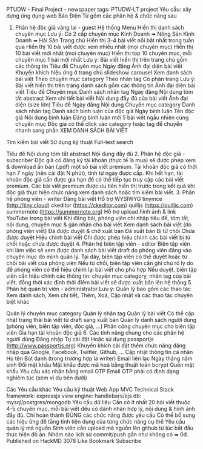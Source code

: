 PTUDW - Final Project - newspaper
tags: PTUDW-LT project
Yêu cầu: xây dựng ứng dụng web Báo Điện Tử gồm các phân hệ & chức năng sau

1. Phân hệ độc giả vãng lai - guest
Hệ thống Menu
Hiển thị danh sách chuyên mục
Lưu ý:
Có 2 cấp chuyên mục
Kinh Doanh ➠ Nông Sản
Kinh Doanh ➠ Hải Sản
Trang chủ
Hiển thị 3-4 bài viết nổi bật nhất trong tuần qua
Hiển thị 10 bài viết được xem nhiều nhất (mọi chuyên mục)
Hiển thị 10 bài viết mới nhất (mọi chuyên mục)
Hiển thị top 10 chuyên mục, mỗi chuyên mục 1 bài mới nhất
Lưu ý: Bài viết hiển thị trên trang chủ gồm các thông tin
Tiêu đề
Chuyên mục
Ngày đăng
Ảnh đại diện bài viết
Khuyến khích hiệu ứng ở trang chủ
slideshow
carousel
Xem danh sách bài viết
Theo chuyên mục category
Theo nhãn tag
Có phân trang
Lưu ý: Bài viết hiển thị trên trang danh sách gồm các thông tin
Ảnh đại diện bài viết
Tiêu đề
Chuyên mục
Danh sách nhãn tag
Ngày đăng
Nội dung tóm tắt abstract
Xem chi tiết bài viết
Nội dung đầy đủ của bài viết
Ảnh đại diện (size lớn)
Tiêu đề
Ngày đăng
Nội dung
Chuyên mục category
Danh sách nhãn tag
Danh sách bình luận của độc giả
Ngày bình luận
Tên độc giả
Nội dung bình luận
Đăng bình luận mới
5 bài viết ngẫu nhiên cùng chuyên mục
Độc giả có thể click vào category hoặc tag để chuyển nhanh sang phần XEM DANH SÁCH BÀI VIẾT

Tìm kiếm bài viết
Sử dụng kỹ thuật Full-text search

Tiêu đề
Nội dung tóm tắt abstract
Nội dung đầy đủ
2. Phân hệ độc giả - subscriber
Độc giả có đăng ký tài khoản (thực tế là mua) sẽ được phép xem & download ấn bản (.pdf) một số bài viết premium.
Tài khoản độc giả có thời hạn 7 ngày (nên cài đặt N phút), tính từ ngày được cấp.
Khi hết hạn, tài khoản độc giả cần được gia hạn để có thể tiếp tục truy cập các bài viết premium.
Các bài viết premium được ưu tiên hiển thị trước trong kết quả khi độc giả thực hiện chức năng xem danh sách hoặc tìm kiếm bài viết.
3. Phân hệ phóng viên - writer
Đăng bài viết
Hỗ trợ WYSIWYG
tinymce (http://tiny.cloud)
ckeditor (https://ckeditor.com)
quilljs (https://quilljs.com)
summernote (https://summernote.org)
Hỗ trợ upload hình ảnh & link YouTube trong bài viết
Khi đăng bài, phóng viên chỉ nhập tiêu đề, tóm tắt, nội dung, chuyên mục & gán nhãn cho bài viết
Xem danh sách bài viết (do phóng viên viết)
Đã được duyệt & chờ xuất bản
Đã xuất bản
Bị từ chối
Chưa được duyệt
Hiệu chỉnh bài viết
Chi được phép hiệu chỉnh các bài viết bị từ chối hoặc chưa được duyệt
4. Phân hệ biên tập viên - editor
Biên tập viên khi làm việc sẽ xem được danh sách bài viết draft do phóng viên đăng vào chuyên mục do mình quản lý.
Tại đây, biên tập viên có thể duyệt hoặc từ chối bài viết của phóng viên
Nếu từ chối, biên tập viên cần ghi chú rõ lý do để phóng viên có thể hiệu chỉnh lại bài viết cho phù hợp
Nếu duyệt, biên tập viên cần hiệu chỉnh các thông tin: chuyên mục category, nhãn tag của bài viết, đồng thời xác định thời điểm bài viết sẽ được xuất bản lên hệ thống
5. Phân hệ quản trị viên - administrator
Lưu ý: Quản lý bao gồm các thao tác Xem danh sách, Xem chi tiết, Thêm, Xoá, Cập nhật và các thao tác chuyên biệt khác

Quản lý chuyên mục category
Quản lý nhãn tag
Quản lý bài viết
Có thể cập nhật trạng thái bài viết từ draft sang xuất bản
Quản lý danh sách người dùng (phóng viên, biên tập viên, độc giả, …)
Phân công chuyên mục cho biên tập viên
Gia hạn tài khoản độc giả
6. Các tính năng chung cho các phân hệ người dùng
Đăng nhập
Tự cài đặt
Hoặc sử dụng passportjs (http://www.passportjs.org)
Khuyến khích cài đặt thêm chức năng đăng nhập qua Google, Facebook, Twitter, Github, …
Cập nhật thông tin cá nhân
Họ tên
Bút danh (trong trường hợp là writer)
Email liên lạc
Ngày tháng năm sinh
Đổi mật khẩu
Mật khẩu được mã hoá bằng thuật toán bcrypt
Quên mật khẩu
Yêu cầu xác nhận bằng email OTP
Email OTP phải có định dạng nghiêm túc (xem ví dụ bên dưới)



Các Yêu cầu khác
Yêu cầu kỹ thuật
Web App MVC
Technical Stack
framework: expressjs
view engine: handlebars/ejs
db: mysql/postgres/mongodb
Yêu cầu dữ liệu
Cần có ít nhất 20 bài viết thuộc 4-5 chuyên mục, mỗi bài viết đều có đánh nhãn hợp lý, nội dung & hình ảnh đầy đủ.
Chỉ hoàn thành ĐÚNG các chức năng được yêu cầu
Có thể bổ sung các hiệu ứng để tăng tính tiện dụng của từng chức năng cụ thể
Yêu cầu quản lý mã nguồn
Sinh viên cần upload mã nguồn lên github từ lúc bắt đầu thực hiện đồ án.
Nhóm nào lịch sử commit/push gần như không có ➠ 0đ.
Published on  HackMD
 3078
Like Bookmark Subscribe
